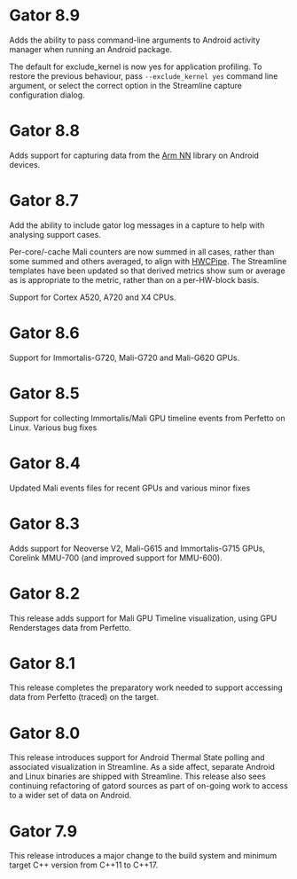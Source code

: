 # Gator 8.9

Adds the ability to pass command-line arguments to Android activity manager when running an Android package.

The default for exclude_kernel is now yes for application profiling. To restore the previous behaviour, pass `--exclude_kernel yes` command line argument, or select the correct option in the Streamline capture configuration dialog.

# Gator 8.8

Adds support for capturing data from the [Arm NN](https://developer.arm.com/Tools%20and%20Software/ArmNN) library on Android devices.

# Gator 8.7

Add the ability to include gator log messages in a capture to help with analysing support cases.

Per-core/-cache Mali counters are now summed in all cases, rather than some summed and others averaged, to align with [HWCPipe](https://github.com/ARM-software/HWCPipe). The Streamline templates have been updated so that derived metrics show sum or average as is appropriate to the metric, rather than on a per-HW-block basis.

Support for Cortex A520, A720 and X4 CPUs.

# Gator 8.6

Support for Immortalis-G720, Mali-G720 and Mali-G620 GPUs.

# Gator 8.5

Support for collecting Immortalis/Mali GPU timeline events from Perfetto on Linux.
Various bug fixes

# Gator 8.4

Updated Mali events files for recent GPUs and various minor fixes

# Gator 8.3

Adds support for Neoverse V2, Mali-G615 and Immortalis-G715 GPUs, Corelink MMU-700 (and improved support for MMU-600).

# Gator 8.2

This release adds support for Mali GPU Timeline visualization, using GPU Renderstages data from Perfetto.

# Gator 8.1

This release completes the preparatory work needed to support accessing data from Perfetto (traced) on the target.

# Gator 8.0

This release introduces support for Android Thermal State polling and associated visualization in Streamline. As a side affect, separate Android and Linux binaries are shipped with Streamline.
This release also sees continuing refactoring of gatord sources as part of on-going work to access to a wider set of data on Android.

# Gator 7.9

This release introduces a major change to the build system and minimum target C++ version
from C++11 to C++17.

